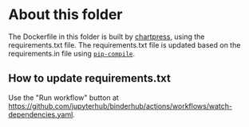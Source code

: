 # About this folder

The Dockerfile in this folder is built by
[chartpress](https://github.com/jupyterhub/chartpress#readme), using the
requirements.txt file. The requirements.txt file is updated based on the
requirements.in file using [`pip-compile`](https://pip-tools.readthedocs.io).

## How to update requirements.txt

Use the "Run workflow" button at
https://github.com/jupyterhub/binderhub/actions/workflows/watch-dependencies.yaml.

